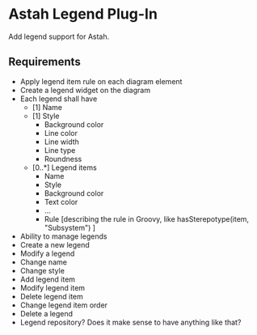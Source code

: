 # Astah Legend Plug-In

Add legend support for Astah. 

## Requirements

- Apply legend item rule on each diagram element
- Create a legend widget on the diagram
- Each legend shall have
  - [1] Name
  - [1] Style
    - Background color
    - Line color
    - Line width
    - Line type
    - Roundness
  - [0..*] Legend items
    - Name
    - Style
    -   Background color
    -   Text color
    -   ...
    - Rule [describing the rule in Groovy, like hasSterepotype(item, "Subsystem") ]
- Ability to manage legends
-   Create a new legend
-   Modify a legend
  - Change name
  - Change style
  - Add legend item
  - Modify legend item
  - Delete legend item
  - Change legend item order     
-   Delete a legend
  - Legend repository? Does it make sense to have anything like that?    
      
